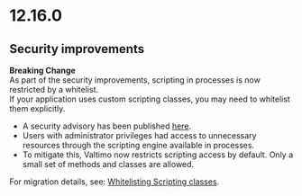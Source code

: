 # 12.16.0

## Security improvements

**Breaking Change**  
As part of the security improvements, scripting in processes is now restricted by a whitelist.  
If your application uses custom scripting classes, you may need to whitelist them explicitly.

* A security advisory has been published [here](https://github.com/valtimo-platform/valtimo-backend-libraries/security/advisories/GHSA-w48j-pp7j-fj55).
* Users with administrator privileges had access to unnecessary resources through the scripting engine available in processes.
* To mitigate this, Valtimo now restricts scripting access by default. Only a small set of methods and classes are allowed.

For migration details, see: [Whitelisting Scripting classes](/features/process/process/whitelist-scripting-classes.md).
